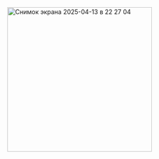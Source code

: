 <img width="330" alt="Снимок экрана 2025-04-13 в 22 27 04" src="https://github.com/user-attachments/assets/4109d693-c1da-4b60-80c5-f17062b0b584" />
